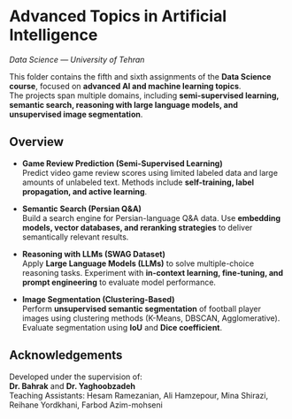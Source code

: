 ﻿
# Advanced Topics in Artificial Intelligence

_Data Science — University of Tehran_

This folder contains the fifth and sixth assignments of the **Data Science course**, focused on **advanced AI and machine learning topics**.  
The projects span multiple domains, including **semi-supervised learning, semantic search, reasoning with large language models, and unsupervised image segmentation**.

## Overview

- **Game Review Prediction (Semi-Supervised Learning)**  
  Predict video game review scores using limited labeled data and large amounts of unlabeled text. Methods include **self-training, label propagation, and active learning**.

- **Semantic Search (Persian Q&A)**  
  Build a search engine for Persian-language Q&A data. Use **embedding models, vector databases, and reranking strategies** to deliver semantically relevant results.

- **Reasoning with LLMs (SWAG Dataset)**  
  Apply **Large Language Models (LLMs)** to solve multiple-choice reasoning tasks. Experiment with **in-context learning, fine-tuning, and prompt engineering** to evaluate model performance.

- **Image Segmentation (Clustering-Based)**  
  Perform **unsupervised semantic segmentation** of football player images using clustering methods (K-Means, DBSCAN, Agglomerative). Evaluate segmentation using **IoU** and **Dice coefficient**.

## Acknowledgements

Developed under the supervision of:  
**Dr. Bahrak** and **Dr. Yaghoobzadeh**  
Teaching Assistants: Hesam Ramezanian, Ali Hamzepour, Mina Shirazi, Reihane Yordkhani, Farbod Azim-mohseni

